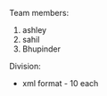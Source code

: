 Team members:
1. ashley
2. sahil
3. Bhupinder


Division:
- xml format - 10 each

<people>
    <person gender="Male/Female">
        <Age></Age>
        <Height></Height>
        <weight></weight>
        <name country="india/Ukraine"></name>
    </person>
    <person gender="Male/Female">
        <Age></Age>
        <Height></Height>
        <weight></weight>
        <name country="india/Ukraine"></name>
    </person>
</people>